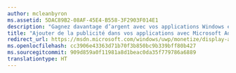 ```yaml
---
author: mcleanbyron
ms.assetid: 5DAC89B2-08AF-45E4-B558-3F2903F014E1
description: "Gagnez davantage d’argent avec vos applications Windows en incluant des vidéos et des bannières publicitaires à partir de MicrosoftAdvertising. Les publicités s’affichent dans les applicationsWindows pour ordinateurs personnels, tablettes et téléphones. Vous pouvez surveiller la performance des publicités en temps réel à l’aide du tableau de bord du Centre de développement Windows."
title: "Ajouter de la publicité dans vos applications avec Microsoft Advertising"
redirect_url: https://msdn.microsoft.com/windows/uwp/monetize/display-ads-in-your-app
ms.openlocfilehash: cc3906e43363d71b70f3b850bc9b339bff80b427
ms.sourcegitcommit: 909d859a0f11981a8d1beac0da35f779786a6889
translationtype: HT
---
```


